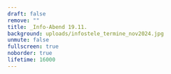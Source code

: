 ```yaml
---
draft: false
remove: ""
title: _Info-Abend 19.11.
background: uploads/infostele_termine_nov2024.jpg
unmute: false
fullscreen: true
noborder: true
lifetime: 16000
---
```

